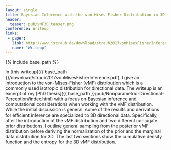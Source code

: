 ```yaml
---
layout: single
title: Bayesian Inference with the von-Mises-Fisher Distribution in 3D
header:
  teaser: pub/vMF3D_teaser.png
conference: Writeup
links: 
 - paper: 
   link: http://www.jstraub.de/download/straub2017vonMisesFisherInference.pdf
   name: "Writeup"
---
```


{% include base_path %}
 
In [this
writeup]({{ base_path }}/download/straub2017vonMisesFisherInference.pdf),
I give an introduction to the von-Mises-Fisher (vMF) distribution which
is a commonly used isotropic distribution for directional data. The
writeup is an excerpt of my [PhD thesis]({{ base_path }}/pub/Nonparametric-Directional-Perception/index.html) with a focus on Bayesian
inference and computational considerations when working with the vMF
distribution.  While the initial discussion is general, some of the
results and derivations for efficient inference are specialized to 3D
directional data. Specifically, after the introduction of the vMF
distribution and two different conjugate prior distributions, I outline
general sampling from the posterior vMF distribution before deriving
the normalization of the prior and the marginal data distribution for
3D. The last two sections show the cumulative density function and the
entropy for the 3D vMF distribution.

